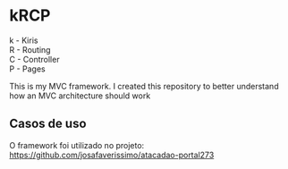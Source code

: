 # kRCP
k - Kiris<br>
R - Routing<br>
C - Controller<br>
P - Pages

This is my MVC framework. I created this repository to better understand how an MVC architecture should work

## Casos de uso

O framework foi utilizado no projeto: https://github.com/josafaverissimo/atacadao-portal273
